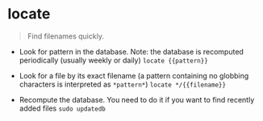 # locate
> Find filenames quickly.

- Look for pattern in the database. Note: the database is recomputed periodically (usually weekly or daily)
`locate {{pattern}}`

- Look for a file by its exact filename (a pattern containing no globbing characters is interpreted as `*pattern*`)
`locate */{{filename}}`

- Recompute the database. You need to do it if you want to find recently added files
`sudo updatedb`
